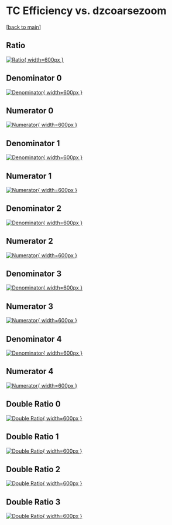 # TC Efficiency vs. dzcoarsezoom

[[back to main](./)]



## Ratio

[![Ratio](../mtv/var/TC_xtr_211_-1_eff_dzcoarsezoom.png){ width=600px }](../mtv/var/TC_xtr_211_-1_eff_dzcoarsezoom.pdf)

## Denominator 0

[![Denominator](../mtv/den/TC_xtr_211_-1_eff_dzcoarsezoom_den0.png){ width=600px }](../mtv/den/TC_xtr_211_-1_eff_dzcoarsezoom_den0.pdf)

## Numerator 0

[![Numerator](../mtv/num/TC_xtr_211_-1_eff_dzcoarsezoom_num0.png){ width=600px }](../mtv/num/TC_xtr_211_-1_eff_dzcoarsezoom_num0.pdf)

## Denominator 1

[![Denominator](../mtv/den/TC_xtr_211_-1_eff_dzcoarsezoom_den1.png){ width=600px }](../mtv/den/TC_xtr_211_-1_eff_dzcoarsezoom_den1.pdf)

## Numerator 1

[![Numerator](../mtv/num/TC_xtr_211_-1_eff_dzcoarsezoom_num1.png){ width=600px }](../mtv/num/TC_xtr_211_-1_eff_dzcoarsezoom_num1.pdf)

## Denominator 2

[![Denominator](../mtv/den/TC_xtr_211_-1_eff_dzcoarsezoom_den2.png){ width=600px }](../mtv/den/TC_xtr_211_-1_eff_dzcoarsezoom_den2.pdf)

## Numerator 2

[![Numerator](../mtv/num/TC_xtr_211_-1_eff_dzcoarsezoom_num2.png){ width=600px }](../mtv/num/TC_xtr_211_-1_eff_dzcoarsezoom_num2.pdf)

## Denominator 3

[![Denominator](../mtv/den/TC_xtr_211_-1_eff_dzcoarsezoom_den3.png){ width=600px }](../mtv/den/TC_xtr_211_-1_eff_dzcoarsezoom_den3.pdf)

## Numerator 3

[![Numerator](../mtv/num/TC_xtr_211_-1_eff_dzcoarsezoom_num3.png){ width=600px }](../mtv/num/TC_xtr_211_-1_eff_dzcoarsezoom_num3.pdf)

## Denominator 4

[![Denominator](../mtv/den/TC_xtr_211_-1_eff_dzcoarsezoom_den4.png){ width=600px }](../mtv/den/TC_xtr_211_-1_eff_dzcoarsezoom_den4.pdf)

## Numerator 4

[![Numerator](../mtv/num/TC_xtr_211_-1_eff_dzcoarsezoom_num4.png){ width=600px }](../mtv/num/TC_xtr_211_-1_eff_dzcoarsezoom_num4.pdf)

## Double Ratio 0

[![Double Ratio](../mtv/ratio/TC_xtr_211_-1_eff_dzcoarsezoom_ratio0.png){ width=600px }](../mtv/ratio/TC_xtr_211_-1_eff_dzcoarsezoom_ratio0.pdf)

## Double Ratio 1

[![Double Ratio](../mtv/ratio/TC_xtr_211_-1_eff_dzcoarsezoom_ratio1.png){ width=600px }](../mtv/ratio/TC_xtr_211_-1_eff_dzcoarsezoom_ratio1.pdf)

## Double Ratio 2

[![Double Ratio](../mtv/ratio/TC_xtr_211_-1_eff_dzcoarsezoom_ratio2.png){ width=600px }](../mtv/ratio/TC_xtr_211_-1_eff_dzcoarsezoom_ratio2.pdf)

## Double Ratio 3

[![Double Ratio](../mtv/ratio/TC_xtr_211_-1_eff_dzcoarsezoom_ratio3.png){ width=600px }](../mtv/ratio/TC_xtr_211_-1_eff_dzcoarsezoom_ratio3.pdf)

